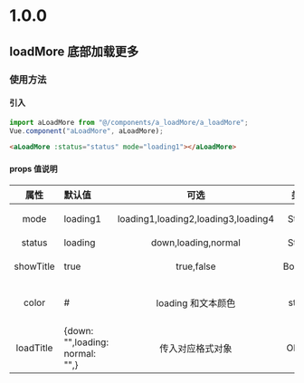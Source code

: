 # 1.0.0

## loadMore 底部加载更多

### 使用方法

#### 引入

```javascript
import aLoadMore from "@/components/a_loadMore/a_loadMore";
Vue.component("aLoadMore", aLoadMore);
```

```html
<aLoadMore :status="status" mode="loading1"></aLoadMore>
```

#### props 值说明

|   属性    | 默认值                          |                可选                 |  类型   |          简介           |
| :-------: | :------------------------------ | :---------------------------------: | :-----: | :---------------------: |
|   mode    | loading1                        | loading1,loading2,loading3,loading4 | String  |       加载中样式        |
|  status   | loading                         |         down,loading,normal         | String  |          状态           |
| showTitle | true                            |             true,false              | Boolean |      是否显示文本       |
|   color   | #                               |         loading 和文本颜色          | string  | loading4 需手动改变颜色 |
| loadTitle | {down: "",loading: normal: "",} |          传入对应格式对象           | Object  |      对应提示文本       |
